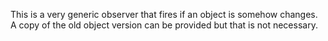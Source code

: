 This is a very generic observer that fires if an object is somehow changes. A copy of the old object version can be provided but that is not necessary.